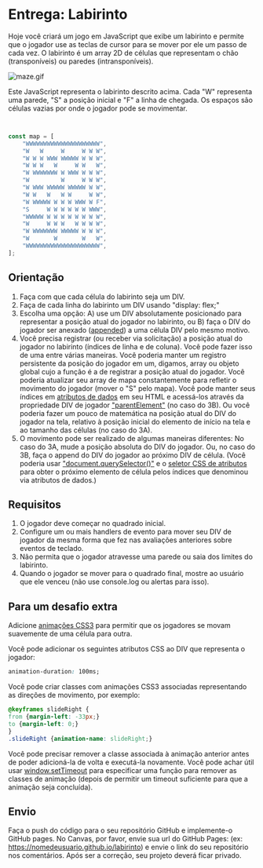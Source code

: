 # Entrega: Labirinto

Hoje você criará um jogo em JavaScript que exibe um labirinto e permite que o jogador use as teclas de cursor para se mover por ele um passo de cada vez. O labirinto é um array 2D de células que representam o chão (transponíveis) ou paredes (intransponíveis).

![maze.gif](https://files-kenzie-academy-brasil.s3.amazonaws.com/maze.gif)

Este JavaScript representa o labirinto descrito acima. Cada "W" representa uma parede, "S" a posição inicial e "F" a linha de chegada. Os espaços são células vazias por onde o jogador pode se movimentar.

```js


const map = [
    "WWWWWWWWWWWWWWWWWWWWW",
    "W   W     W     W W W",
    "W W W WWW WWWWW W W W",
    "W W W   W     W W   W",
    "W WWWWWWW W WWW W W W",
    "W         W     W W W",
    "W WWW WWWWW WWWWW W W",
    "W W   W   W W     W W",
    "W WWWWW W W W WWW W F",
    "S     W W W W W W WWW",
    "WWWWW W W W W W W W W",
    "W     W W W   W W W W",
    "W WWWWWWW WWWWW W W W",
    "W       W       W   W",
    "WWWWWWWWWWWWWWWWWWWWW",
];

```

## Orientação

1. Faça com que cada célula do labirinto seja um DIV.
2. Faça de cada linha do labirinto um DIV usando "display: flex;"
3. Escolha uma opção: A) use um DIV absolutamente posicionado para representar a posição atual do jogador no labirinto, ou B) faça o DIV do jogador ser anexado ([appended](https://developer.mozilla.org/pt-BR/docs/Web/API/Node/appendChild)) a uma célula DIV pelo mesmo motivo.
4. Você precisa registrar (ou receber via solicitação) a posição atual do jogador no labirinto (índices de linha e de coluna). Você pode fazer isso de uma entre várias maneiras. Você poderia manter um registro persistente da posição do jogador em um, digamos, array ou objeto global cujo a função é a de registrar a posição atual do jogador. Você poderia atualizar seu array de mapa constantemente para refletir o movimento do jogador (mover o "S" pelo mapa). Você pode manter seus índices em [atributos de dados](https://developer.mozilla.org/pt-BR/docs/Web/Guide/HTML/Using_data_attributes) em seu HTML e acessá-los através da propriedade DIV de jogador ["parentElement"](https://developer.mozilla.org/en-US/docs/Web/API/Node/parentElement) (no caso do 3B). Ou você poderia fazer um pouco de matemática na posição atual do DIV do jogador na tela, relativo à posição inicial do elemento de início na tela e ao tamanho das células (no caso do 3A).
5. O movimento pode ser realizado de algumas maneiras diferentes: No caso do 3A, mude a posição absoluta do DIV do jogador. Ou, no caso do 3B, faça o append do DIV do jogador ao próximo DIV de célula. (Você poderia usar ["document.querySelector()"](https://developer.mozilla.org/pt-BR/docs/Web/API/Document/querySelector) e o [seletor CSS de atributos](https://developer.mozilla.org/pt-BR/docs/Web/CSS/Seletor_de_atributos) para obter o próximo elemento de célula pelos índices que denominou via atributos de dados.)

## Requisitos

1. O jogador deve começar no quadrado inicial.
2. Configure um ou mais handlers de evento para mover seu DIV de jogador da mesma forma que fez nas avaliações anteriores sobre eventos de teclado.
3. Não permita que o jogador atravesse uma parede ou saia dos limites do labirinto.
4. Quando o jogador se mover para o quadrado final, mostre ao usuário que ele venceu (não use console.log ou alertas para isso).

## Para um desafio extra

Adicione [animações CSS3](https://developer.mozilla.org/pt-BR/docs/Web/CSS/animation) para permitir que os jogadores se movam suavemente de uma célula para outra.

Você pode adicionar os seguintes atributos CSS ao DIV que representa o jogador:

```css
animation-duration: 100ms;
```

Você pode criar classes com animações CSS3 associadas representando as direções de movimento, por exemplo:

```css
@keyframes slideRight {
from {margin-left: -33px;}
to {margin-left: 0;}
}
.slideRight {animation-name: slideRight;}
```
 
Você pode precisar remover a classe associada à animação anterior antes de poder adicioná-la de volta e executá-la novamente. Você pode achar útil usar [window.setTimeout](https://www.w3schools.com/jsref/met_win_settimeout.asp) para especificar uma função para remover as classes de animação (depois de permitir um timeout suficiente para que a animação seja concluída).

## Envio

Faça o push do código para o seu repositório GitHub e implemente-o GitHub pages. No Canvas, por favor, envie sua url do GitHub Pages: (ex: https://nomedeusuario.github.io/labirinto) e envie o link do seu repositório nos comentários. Após ser a correção, seu projeto deverá ficar privado.

